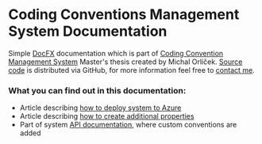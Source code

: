 ﻿# Coding Conventions Management System Documentation
Simple [DocFX](https://dotnet.github.io/docfx/index.html) documentation which is part of [Coding Convention Management System](https://ccms.orlicek.net/) Master's thesis created by Michal Orlíček. [Source code](https://github.com/orlicekm/CodingConventionsManagementSystem) is distributed via GitHub, for more information feel free to [contact me](mailto:michal@orlicek.net).

### What you can find out in this documentation:
* Article describing [how to deploy system to Azure](/CodingConventionsManagementSystem/articles/deployment.html)
* Article describing [how to create additional properties](/CodingConventionsManagementSystem/articles/properties.html)
* Part of system [API documentation](/CodingConventionsManagementSystem/api/index.html), where custom conventions are added